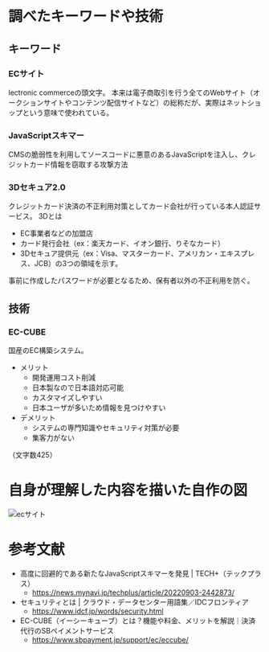 # 調べたキーワードや技術
## キーワード
### ECサイト
lectronic commerceの頭文字。
本来は電子商取引を行う全てのWebサイト（オークションサイトやコンテンツ配信サイトなど）の総称だが、実際はネットショップという意味で使われている。
### JavaScriptスキマー
CMSの脆弱性を利用してソースコードに悪意のあるJavaScriptを注入し、クレジットカード情報を窃取する攻撃方法
### 3Dセキュア2.0
クレジットカード決済の不正利用対策としてカード会社が行っている本人認証サービス。
3Dとは

- EC事業者などの加盟店
- カード発行会社（ex：楽天カード、イオン銀行、りそなカード）
- 3Dセキュア提供元（ex：Visa、マスターカード、アメリカン・エキスプレス、JCB）の3つの領域を示す。

事前に作成したパスワードが必要となるため、保有者以外の不正利用を防ぐ。
## 技術
### EC-CUBE
国産のEC構築システム。
- メリット
  - 開発運用コスト削減
  - 日本製なので日本語対応可能
  - カスタマイズしやすい
  - 日本ユーザが多いため情報を見つけやすい
- デメリット
  - システムの専門知識やセキュリティ対策が必要
  - 集客力がない

（文字数425）

# 自身が理解した内容を描いた自作の図
![ecサイト](https://github.com/5214-progress/5214_progress/assets/146153518/85b4c6ad-840b-4edb-9773-0c2018a9ca85)

# 参考文献
- 高度に回避的である新たなJavaScriptスキマーを発見 | TECH+（テックプラス）
  - https://news.mynavi.jp/techplus/article/20220903-2442873/
- セキュリティとは | クラウド・データセンター用語集／IDCフロンティア
  - https://www.idcf.jp/words/security.html
- EC-CUBE（イーシーキューブ）とは？機能や料金、メリットを解説｜決済代行のSBペイメントサービス
  - https://www.sbpayment.jp/support/ec/eccube/
